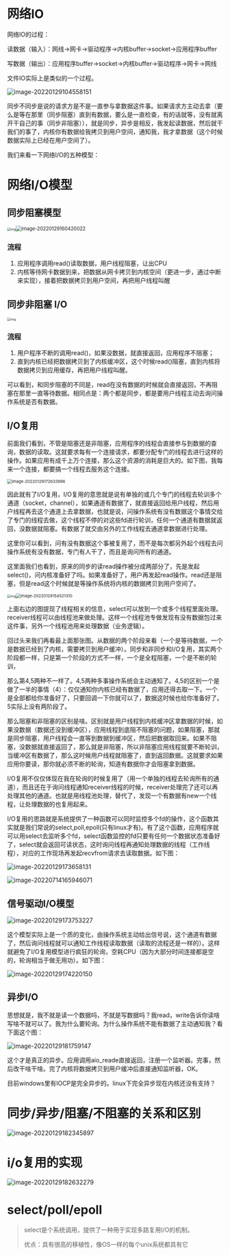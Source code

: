 # 网络IO

网络IO的过程：

读数据（输入）：网线->网卡->驱动程序->内核buffer->socket->应用程序buffer

写数据（输出）：应用程序buffer->socket->内核buffer->驱动程序->网卡->网线

文件IO实际上是类似的一个过程。

![image-20220129104558151](socket-io.assets/image-20220129104558151.png)

同步不同步是说的请求方是不是一直参与拿数据这件事。如果请求方主动去拿（要么是等在那里（同步阻塞）直到有数据，要么是一直检查，有的话就等，没有就离开干自己的事（同步非阻塞）），就是同步，异步是相反，我发起读数据，然后就干我们的事了，内核你有数据给我拷贝到用户空间，通知我，我才拿数据（这个时候数据实际上已经在用户空间了）。

我们来看一下网络I/O的五种模型：

# 网络I/O模型

## 同步阻塞模型

<img src="Untitled.assets/9925741240414d45a3480e976a9eb5de.jpg" alt="img" style="zoom:50%;" /><img src="socket-io.assets/image-20220129160420022.png" alt="image-20220129160420022" style="zoom: 80%;" />

### 流程

1. 应用程序调用read()读取数据，用户线程阻塞，让出CPU
2. 内核等待网卡数据到来，把数据从网卡拷贝到内核空间（更进一步，通过中断来实现），接着把数据拷贝到用户空间，再把用户线程叫醒

## 同步非阻塞 I/O

<img src="socket-io.assets/f609702b40d7fa873f049e472d1819b9.jpg" alt="img" style="zoom:50%;" />

### 流程

1. 用户程序不断的调用read()，如果没数据，就直接返回，应用程序不阻塞；
2. 直到内核已经把数据拷贝到了内核缓冲区，这个时候read()阻塞，直到内核将数据拷贝到应用缓存，再把用户线程叫醒。

可以看到，和同步阻塞的不同是，read在没有数据的时候就会直接返回，不再阻塞在那里一直等待数据。相同点是：两个都是同步，都是要用户线程主动去询问操作系统是否有数据。

## I/O复用

前面我们看到，不管是阻塞还是非阻塞，应用程序的线程会直接参与到数据的查询，数据的读取。这就要求每有一个连接请求，都要分配专门的线程去进行这样的操作。如果应用有成千上万个连接，那么这个资源的消耗是巨大的。如下图，我每来一个连接，都要搞一个线程去服务这个连接。

<img src="socket-io.assets/image-20220129172633996.png" alt="image-20220129172633996" style="zoom:67%;" />

因此就有了I/O复用，I/O复用的意思就是说有单独的或几个专门的线程去轮训多个通道（socket，channel），如果通道有数据了，就直接返回给用户线程，然后用户线程再去这个通道上去拿数据，也就是说，问操作系统有没有数据这个事情交给了专门的线程去做，这个线程不停的对这些fd进行轮训，任何一个通道有数据就返回，没数据就阻塞。有数据了就交由另外的工作线程去通道拿数据进行处理。

这里你可以看到，问有没有数据这个事被复用了，而不是每次都另外起个线程去问操作系统有没有数据，专门有人干了，而且是询问所有的通道。

这里面我们也看到，原来的同步的读read操作被分成两部分了，先是发起select()，问内核准备好了吗。如果准备好了，用户再发起read操作。read还是阻塞，但是read这个时候就是等操作系统将内核的数据拷贝到用户空间了。

<img src="socket-io.assets/cd2f30b47a690c0fe3b0332203dd3e99.jpg" alt="img" style="zoom:50%;" /><img src="Untitled.assets/image-20220129154521310.png" alt="image-20220129154521310" style="zoom: 67%;" />



上面右边的图提现了线程相关的信息，select可以放到一个或多个线程里面处理。receiver线程可以由线程池来做处理。这样一个线程池专做发现有没有数据包过来这件事，另外一个线程池用来处理数据（业务逻辑）。

回过头来我们再看最上面那张图。从数据的两个阶段来看（一个是等待数据，一个是数据已经到了内核，需要拷贝到用户缓冲）。同步和非同步和I/O复用，其实两个阶段都一样，只是第一个阶段的方式不一样，一个是全程阻塞，一个是不断的轮训，

那么第4,5两种不一样了。4,5两种多事操作系统会主动通知了。4,5的区别一个是做了一半的事情（4）：仅仅通知你内核已经有数据了，应用还得去取一下。一个是全部都给你准备好了，只要回调一下你就可以了，数据这时候也给你准备好了。5实际上没有两阶段了。

那么阻塞和非阻塞的区别是啥。区别就是用户线程到内核缓冲区拿数据的时候，如果没数据（数据还没到缓冲区），应用线程到底阻不阻塞的问题，如果阻塞，那就是同步阻塞，用户线程会一直等到数据到缓冲区，然后把数据取回来。如果不阻塞，没数据就直接返回了，那么就是非阻塞，所以非阻塞应用线程就要不断轮训，当缓冲区有数据了，那么这时候用户线程就阻塞了，直到返回数据。这就要求如果应用你要读，那你就必须不断的轮询，知道有数据你才会阻塞拿到数据。

I/O复用不仅仅体现在我在轮询的时候复用了（用一个单独的线程去轮询所有的通道），而且还在于询问线程通知receiver线程的时候，receiver处理完了还可以再处理其他的通道。也就是用线程池处理，替代了，发现一个有数据有new一个线程，让处理数据的也复用起来。

I/O复用的思路就是系统提供了一种函数可以同时监控多个fd的操作，这个函数其实就是我们常说的select,poll,epoll(只有linux才有)。有了这个函数，应用程序就可以用select去监听多个fd，select函数监控的fd只要有任何一个数据状态准备好了，select就会返回可读状态，这时询问线程再通知处理数据的线程（工作线程），对应的工作现场再发起recvfrom请求去读取数据。如下图：

![image-20220129173658131](socket-io.assets/image-20220129173658131.png)



![image-20220714165946071](socket-io.assets/image-20220714165946071.png)







## 信号驱动I/O模型

![image-20220129173753227](socket-io.assets/image-20220129173753227.png)

这个模型实际上是一个质的变化，由操作系统主动给出信号说，这个通道有数据了，然后询问线程就可以通知工作线程读取数据（读取的流程还是一样的）。这样就避免了I/O复用模型进行疯狂的轮询，空耗CPU（因为大部分时间连接都是空的，轮询相当于做无用功）。如下图：



![image-20220129174220150](socket-io.assets/image-20220129174220150.png)



## 异步I/O

思想就是，我不就是读一个数据吗，不就是写数据吗？我read，write告诉你读啥写啥不就可以了。我为什么要轮询。为什么操作系统不能有数据了主动通知我？看下面这个图：

![image-20220129181759147](socket-io.assets/image-20220129181759147.png)



这个才是真正的异步。应用调用aio_reade直接返回，注册一个监听器。完事，然后改干啥干啥。完了内核将数据拷贝到用户缓冲后直接通知监听器，OK。

目前windows里有IOCP是完全异步的。linux下完全异步现在内核还没有支持？



# 同步/异步/阻塞/不阻塞的关系和区别

![image-20220129182345897](socket-io.assets/image-20220129182345897.png)



# i/o复用的实现

![image-20220129182632279](socket-io.assets/image-20220129182632279.png)



# select/poll/epoll

> select是个系统调用，提供了一种用于实现多路复用I/O的机制。
>
> 优点：具有很高的移植性，像OS一样的每个unix系统都具有它